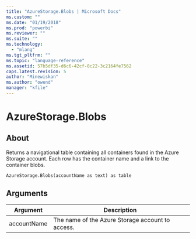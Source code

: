 ```yaml
---
title: "AzureStorage.Blobs | Microsoft Docs"
ms.custom: ""
ms.date: "01/19/2018"
ms.prod: "powerbi"
ms.reviewer: ""
ms.suite: ""
ms.technology: 
  - "mlang"
ms.tgt_pltfrm: ""
ms.topic: "language-reference"
ms.assetid: 57b5df35-d6c6-42cf-8c22-3c2164fe7562
caps.latest.revision: 5
author: "Minewiskan"
ms.author: "owend"
manager: "kfile"
---
```

# AzureStorage.Blobs

  
## About  
Returns a navigational table containing all containers found in the Azure Storage account. Each row has the container name and a link to the container blobs.  
  
```  
AzureStorage.Blobs(accountName as text) as table  
```  
  
## Arguments  
  
|Argument|Description|  
|------------|---------------|  
|accountName|The name of the Azure Storage account to access.|  
  
